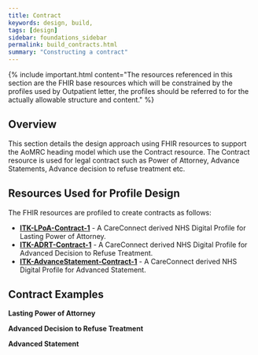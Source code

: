 ```yaml
---
title: Contract
keywords: design, build,
tags: [design]
sidebar: foundations_sidebar
permalink: build_contracts.html
summary: "Constructing a contract"
---
```


{% include important.html content="The resources referenced in this section are the FHIR base resources which will be constrained by the profiles used by Outpatient letter, the profiles should be referred to for the actually allowable structure and content." %}

## Overview ##
This section details the design approach using FHIR resources to support the AoMRC heading model which use the Contract resource. The Contract resource is used for legal contract such as Power of Attorney, Advance Statements, Advance decision to refuse treatment etc. 

## Resources Used for Profile Design ##
The FHIR resources are profiled to create contracts as follows:

- **[ITK-LPoA-Contract-1](https://fhir.nhs.uk/STU3/StructureDefinition/ITK-LPoA-Contract-1)** - A CareConnect derived NHS Digital Profile for Lasting Power of Attorney.
- **[ITK-ADRT-Contract-1](https://fhir.nhs.uk/STU3/StructureDefinition/ITK-ADRT-Contract-1)** -  A CareConnect derived NHS Digital Profile for Advanced Decision to Refuse Treatment.
- **[ITK-AdvanceStatement-Contract-1](https://fhir.nhs.uk/STU3/StructureDefinition/ITK-AdvanceStatement-Contract-1)** - A CareConnect derived NHS Digital Profile for Advanced Statement.


## Contract Examples ##

**Lasting Power of Attorney**

<script src="https://gist.github.com/IOPS-DEV/c01035964aa03df1438a6f2e87448989.js"></script>

**Advanced Decision to Refuse Treatment**

**Advanced Statement**

